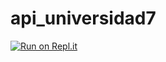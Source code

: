# api_universidad7
[![Run on Repl.it](https://repl.it/badge/github/Ignacio246/api_universidad)](https://repl.it/github/Ignacio246/api_universidad)